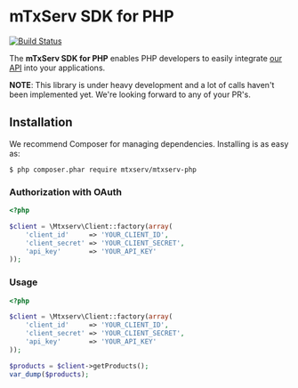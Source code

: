 # mTxServ SDK for PHP

[![Build Status](https://travis-ci.org/mTxServ/mtxserv-php.svg)](https://travis-ci.org/mTxServ/mtxserv-php)

The **mTxServ SDK for PHP** enables PHP developers to easily integrate [our API][mtxapi] into your applications.

**NOTE**: This library is under heavy development and a lot of calls haven't been implemented yet. We're looking forward to any of your PR's.

## Installation
We recommend Composer for managing dependencies. Installing is as easy as:

    $ php composer.phar require mtxserv/mtxserv-php

### Authorization with OAuth

```php
<?php

$client = \Mtxserv\Client::factory(array(
    'client_id'     => 'YOUR_CLIENT_ID',
    'client_secret' => 'YOUR_CLIENT_SECRET',
    'api_key'       => 'YOUR_API_KEY'
));
```

### Usage

```php
<?php

$client = \Mtxserv\Client::factory(array(
    'client_id'     => 'YOUR_CLIENT_ID',
    'client_secret' => 'YOUR_CLIENT_SECRET',
    'api_key'       => 'YOUR_API_KEY'
));

$products = $client->getProducts(); 
var_dump($products);
```

<!--- END API -->

[mtxapi]: https://www.mtxserv.fr/mtxserv-api
